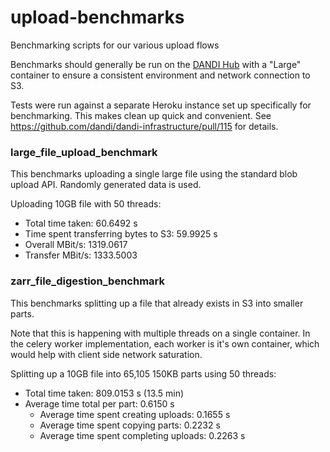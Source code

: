 # upload-benchmarks
Benchmarking scripts for our various upload flows

Benchmarks should generally be run on the [DANDI Hub](https://hub.dandiarchive.org/) with a "Large" container to ensure a consistent environment and network connection to S3.

Tests were run against a separate Heroku instance set up specifically for benchmarking. This makes clean up quick and convenient. See https://github.com/dandi/dandi-infrastructure/pull/115 for details.

### large_file_upload_benchmark
This benchmarks uploading a single large file using the standard blob upload API. Randomly generated data is used.

Uploading 10GB file with 50 threads:
- Total time taken: 60.6492 s
- Time spent transferring bytes to S3: 59.9925 s
- Overall MBit/s: 1319.0617
- Transfer MBit/s: 1333.5003


### zarr_file_digestion_benchmark
This benchmarks splitting up a file that already exists in S3 into smaller parts. 

Note that this is happening with multiple threads on a single container. In the celery worker implementation, each worker is it's own container, which would help with client side network saturation.

Splitting up a 10GB file into 65,105 150KB parts using 50 threads:
- Total time taken: 809.0153 s (13.5 min)
- Average time total per part: 0.6150 s
  - Average time spent creating uploads: 0.1655 s
  - Average time spent copying parts: 0.2232 s
  - Average time spent completing uploads: 0.2263 s
